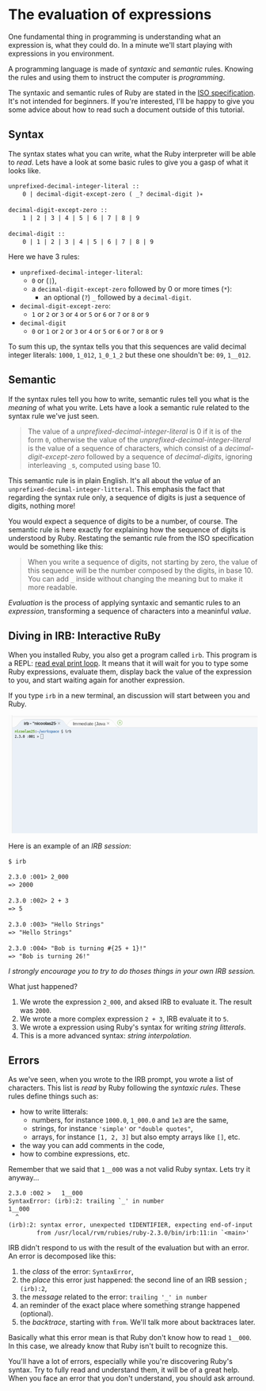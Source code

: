 # The evaluation of expressions

One fundamental thing in programming is understanding what an expression is,
what they could do. In a minute we'll start playing with expressions in you
environment.

A programming language is made of _syntaxic_ and _semantic_ rules. Knowing
the rules and using them to instruct the computer is _programming_.

The syntaxic and semantic rules of Ruby are stated in the [ISO specification][ruby-iso].
It's not intended for beginners. If you're interested, I'll be happy to give you
some advice about how to read such a document outside of this tutorial.

## Syntax

The syntax states what you can write, what the Ruby interpreter will be
able to _read_. Lets have a look at some basic rules to give you a gasp
of what it looks like.

```
unprefixed-decimal-integer-literal ::
    0 | decimal-digit-except-zero ( _? decimal-digit )∗

decimal-digit-except-zero ::
    1 | 2 | 3 | 4 | 5 | 6 | 7 | 8 | 9

decimal-digit ::
    0 | 1 | 2 | 3 | 4 | 5 | 6 | 7 | 8 | 9
```

Here we have 3 rules:

* `unprefixed-decimal-integer-literal`:
  * `0` or (`|`),
  * a `decimal-digit-except-zero` followed by 0 or more times (`*`):
    * an optional (`?`) `_` followed by a `decimal-digit`.
* `decimal-digit-except-zero`:
  * `1` or `2` or `3` or `4` or `5` or `6` or `7` or `8` or `9`
* `decimal-digit`
  * `0` or `1` or `2` or `3` or `4` or `5` or `6` or `7` or `8` or `9`

To sum this up, the syntax tells you that this sequences are valid
decimal integer literals: `1000`, `1_012`, `1_0_1_2` but these one
shouldn't be: `09`, `1__012`.

## Semantic

If the syntax rules tell you how to write, semantic rules tell you what is
the _meaning_ of what you write. Lets have a look a semantic rule related to
the syntax rule we've just seen.

> The value of a _unprefixed-decimal-integer-literal_ is 0 if it is of the form `0`, otherwise the value
> of the _unprefixed-decimal-integer-literal_ is the value of a sequence of characters, which consist of
> a _decimal-digit-except-zero_ followed by a sequence of _decimal-digits_, ignoring interleaving `_`s,
> computed using base 10.

This semantic rule is in plain English. It's all about the _value_ of an
`unprefixed-decimal-integer-litteral`. This emphasis the fact that regarding
the syntax rule only, a sequence of digits is just a sequence of digits,
nothing more!

You would expect a sequence of digits to be a number, of course. The semantic
rule is here exactly for explaining how the sequence of digits is understood by
Ruby. Restating the semantic rule from the ISO specification would be something
like this:

> When you write a sequence of digits, not starting by zero, the value of this sequence
> will be the number composed by the digits, in base 10. You can add `_` inside without
> changing the meaning but to make it more readable.

_Evaluation_ is the process of applying syntaxic and semantic rules to an
_expression_, transforming a sequence of characters into a meaninful _value_.

## Diving in IRB: Interactive RuBy

When you installed Ruby, you also get a program called `irb`. This program is
a REPL: [read eval print loop][repl]. It means that it will wait for you to type
some Ruby expressions, evaluate them, display back the value of the expression to
you, and start waiting again for another expression.

If you type `irb` in a new terminal, an discussion will start between you and Ruby.

![Launching IRB](irb.png "Launching IRB")

Here is an example of an _IRB session_:

``` bash
$ irb
```

```
2.3.0 :001> 2_000
=> 2000

2.3.0 :002> 2 + 3
=> 5

2.3.0 :003> "Hello Strings"
=> "Hello Strings"

2.3.0 :004> "Bob is turning #{25 + 1}!"
=> "Bob is turning 26!"
```

_I strongly encourage you to try to do thoses things in your own IRB session._

What just happened?

1. We wrote the expression `2_000`, and aksed IRB to evaluate it. The result was `2000`.
2. We wrote a more complex expression `2 + 3`, IRB evaluate it to `5`.
3. We wrote a expression using Ruby's syntax for writing _string litterals_.
4. This is a more advanced syntax: _string interpolation_.

## Errors

As we've seen, when you wrote to the IRB prompt, you wrote a list of characters.
This list is _read_ by Ruby following the _syntaxic rules_. These rules define
things such as:

* how to write litterals:
  * numbers, for instance `1000.0`, `1_000.0` and `1e3` are the same,
  * strings, for instance `'simple'` or `"double quotes"`,
  * arrays, for instance `[1, 2, 3]` but also empty arrays like `[]`, etc.
* the way you can add comments in the code,
* how to combine expressions, etc.

Remember that we said that `1__000` was a not valid Ruby syntax.
Lets try it anyway...

```
2.3.0 :002 >   1__000
SyntaxError: (irb):2: trailing `_' in number
1__000
  ^
(irb):2: syntax error, unexpected tIDENTIFIER, expecting end-of-input
        from /usr/local/rvm/rubies/ruby-2.3.0/bin/irb:11:in `<main>'
```

IRB didn't respond to us with the result of the evaluation but with an error. An
error is decomposed like this:

1. the _class_ of the error: `SyntaxError`,
2. the _place_ this error just happened: the second line of an IRB session ; `(irb):2`,
3. the _message_ related to the error: `trailing '_' in number`
4. an reminder of the exact place where something strange happened (optional).
5. the _backtrace_, starting with `from`. We'll talk more about backtraces later.

Basically what this error mean is that Ruby don't know how to read `1__000`.
In this case, we already know that Ruby isn't built to recognize this.

You'll have a lot of errors, especially while you're discovering Ruby's syntax.
Try to fully read and understand them, it will be of a great help. When you face
an error that you don't understand, you should ask arround.

[ruby-iso]: http://www.ipa.go.jp/files/000011432.pdf
[repl]: https://en.wikipedia.org/wiki/Read%E2%80%93eval%E2%80%93print_loop
